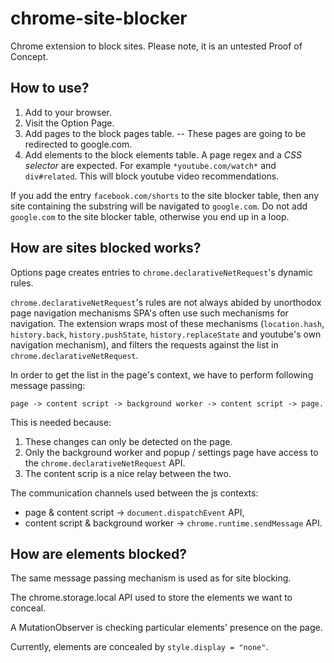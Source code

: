 # chrome-site-blocker
Chrome extension to block sites. Please note, it is an untested Proof of Concept.

## How to use?
1) Add to your browser.
2) Visit the Option Page. 
3) Add pages to the block pages table. -- These pages are going to be redirected to google.com.
4) Add elements to the block elements table. A page regex and a *CSS selector* are expected. 
    For example `*youtube.com/watch*` and `div#related`. 
    This will block youtube video recommendations.

If you add the entry `facebook.com/shorts` to the site blocker table, then any site containing the substring will be navigated to `google.com`.
Do not add `google.com` to the site blocker table, otherwise you end up in a loop.

## How are sites blocked works?
Options page creates entries to `chrome.declarativeNetRequest`'s dynamic rules. 

`chrome.declarativeNetRequest`'s rules are not always abided by unorthodox page navigation mechanisms
SPA's often use such mechanisms for navigation. 
The extension wraps most of these mechanisms (`location.hash`, `history.back`, `history.pushState`, `history.replaceState` and youtube's own navigation mechanism), and filters the requests against the list in `chrome.declarativeNetRequest`.

In order to get the list in the page's context, we have to perform following message passing:
```
page -> content script -> background worker -> content script -> page.
```

This is needed because:

1. These changes can only be detected on the page.
2. Only the background worker and popup / settings page have access to the `chrome.declarativeNetRequest` API.
3. The content scrip is a nice relay between the two. 

The communication channels used between the js contexts:

- page & content script -> `document.dispatchEvent` API,
- content script & background worker -> `chrome.runtime.sendMessage` API.


## How are elements blocked?

The same message passing mechanism is used as for site blocking. 

The chrome.storage.local API used to store the elements we want to conceal. 

A MutationObserver is checking particular elements' presence on the page.

Currently, elements are concealed by `style.display = "none"`.